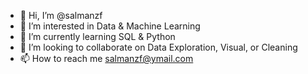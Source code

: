 - 👋 Hi, I’m @salmanzf
- 👀 I’m interested in Data & Machine Learning
- 🌱 I’m currently learning SQL & Python
- 💞️ I’m looking to collaborate on Data Exploration, Visual, or Cleaning
- 📫 How to reach me salmanzf@ymail.com

<!---
salmanzf/salmanzf is a ✨ special ✨ repository because its `README.md` (this file) appears on your GitHub profile.
You can click the Preview link to take a look at your changes.
--->

